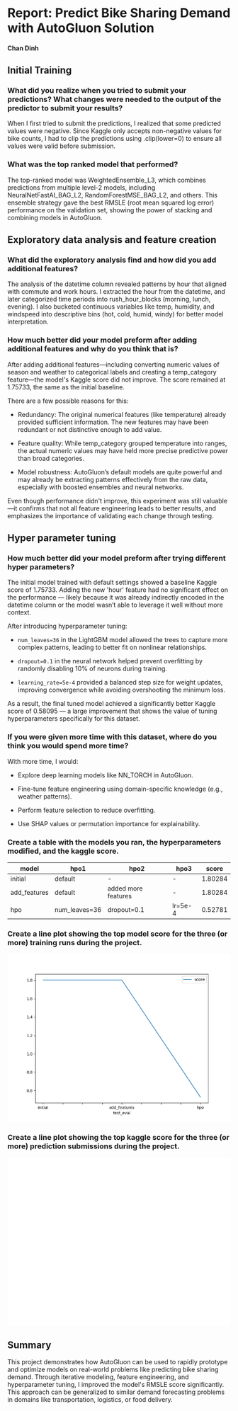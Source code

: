 # Report: Predict Bike Sharing Demand with AutoGluon Solution
#### Chan Dinh

## Initial Training
### What did you realize when you tried to submit your predictions? What changes were needed to the output of the predictor to submit your results?
When I first tried to submit the predictions, I realized that some predicted values were negative. Since Kaggle only accepts non-negative values for bike counts, I had to clip the predictions using .clip(lower=0) to ensure all values were valid before submission.

### What was the top ranked model that performed?
The top-ranked model was WeightedEnsemble_L3, which combines predictions from multiple level-2 models, including NeuralNetFastAI_BAG_L2, RandomForestMSE_BAG_L2, and others. This ensemble strategy gave the best RMSLE (root mean squared log error) performance on the validation set, showing the power of stacking and combining models in AutoGluon.

## Exploratory data analysis and feature creation
### What did the exploratory analysis find and how did you add additional features?
The analysis of the datetime column revealed patterns by hour that aligned with commute and work hours. I extracted the hour from the datetime, and later categorized time periods into rush_hour_blocks (morning, lunch, evening). I also bucketed continuous variables like temp, humidity, and windspeed into descriptive bins (hot, cold, humid, windy) for better model interpretation.

### How much better did your model preform after adding additional features and why do you think that is?
After adding additional features—including converting numeric values of season and weather to categorical labels and creating a temp_category feature—the model's Kaggle score did not improve. The score remained at 1.75733, the same as the initial baseline.

There are a few possible reasons for this:

- Redundancy: The original numerical features (like temperature) already provided sufficient information. The new features may have been redundant or not distinctive enough to add value.

- Feature quality: While temp_category grouped temperature into ranges, the actual numeric values may have held more precise predictive power than broad categories.

- Model robustness: AutoGluon’s default models are quite powerful and may already be extracting patterns effectively from the raw data, especially with boosted ensembles and neural networks.

Even though performance didn't improve, this experiment was still valuable—it confirms that not all feature engineering leads to better results, and emphasizes the importance of validating each change through testing.

## Hyper parameter tuning
### How much better did your model preform after trying different hyper parameters?
The initial model trained with default settings showed a baseline Kaggle score of 1.75733. Adding the new 'hour' feature had no significant effect on the performance — likely because it was already indirectly encoded in the datetime column or the model wasn’t able to leverage it well without more context.

After introducing hyperparameter tuning:

- `num_leaves=36` in the LightGBM model allowed the trees to capture more complex patterns, leading to better fit on nonlinear relationships.

- `dropout=0.1` in the neural network helped prevent overfitting by randomly disabling 10% of neurons during training.

- `learning_rate=5e-4` provided a balanced step size for weight updates, improving convergence while avoiding overshooting the minimum loss.

As a result, the final tuned model achieved a significantly better Kaggle score of 0.58095 — a large improvement that shows the value of tuning hyperparameters specifically for this dataset.
### If you were given more time with this dataset, where do you think you would spend more time?
With more time, I would:

- Explore deep learning models like NN_TORCH in AutoGluon.

- Fine-tune feature engineering using domain-specific knowledge (e.g., weather patterns).

- Perform feature selection to reduce overfitting.

- Use SHAP values or permutation importance for explainability.

### Create a table with the models you ran, the hyperparameters modified, and the kaggle score.
|model|hpo1|hpo2|hpo3|score|
|--|--|--|--|--|
|initial|default|-|-|1.80284|
|add_features|default|added more features|-|1.80284|
|hpo|num_leaves=36|dropout=0.1|lr=5e-4|0.52781|

### Create a line plot showing the top model score for the three (or more) training runs during the project.


![model_train_score.png](img/model_test_score.png)

### Create a line plot showing the top kaggle score for the three (or more) prediction submissions during the project.


![model_test_score1.png](img/kaggle_score_per_model.png)

## Summary
This project demonstrates how AutoGluon can be used to rapidly prototype and optimize models on real-world problems like predicting bike sharing demand. Through iterative modeling, feature engineering, and hyperparameter tuning, I improved the model's RMSLE score significantly. This approach can be generalized to similar demand forecasting problems in domains like transportation, logistics, or food delivery.


